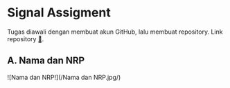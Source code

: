 # Signal Assigment
Tugas diawali dengan membuat akun GitHub, lalu membuat repository. Link repository [🔗](https://github.com/AlifRisyanS/Signal-Assigment). 

## A. Nama dan NRP
![Nama dan NRP!](/Nama dan NRP.jpg/)

